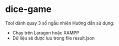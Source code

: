 # dice-game
Tool dành quay 3 số ngẫu nhiên
Hướng dẫn sử dụng:
+ Chạy trên Laragon hoặc XAMPP
+ Dữ liệu sẽ được lưu trong file result.json